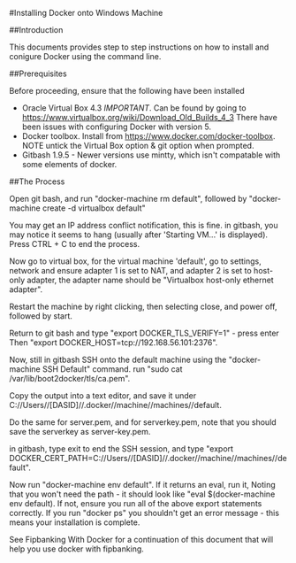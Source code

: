 #Installing Docker onto Windows Machine

##Introduction

This documents provides step to step instructions on how to install and conigure Docker using the command line.

##Prerequisites

Before proceeding, ensure that the following have been installed

* Oracle Virtual Box 4.3 *IMPORTANT*. Can be found by going to https://www.virtualbox.org/wiki/Download_Old_Builds_4_3 There have been issues with configuring Docker with version 5. 
* Docker toolbox. Install from https://www.docker.com/docker-toolbox. NOTE untick the Virtual Box option & git option when prompted.
* Gitbash 1.9.5 - Newer versions use mintty, which isn't compatable with some elements of docker.

##The Process

Open git bash, and run "docker-machine rm default", followed by "docker-machine create -d virtualbox default"

You may get an IP address conflict notification, this is fine. in gitbash, you may notice it seems to hang (usually after 'Starting VM...' is displayed). Press CTRL + C to end the process.

Now go to virtual box, for the virtual machine 'default', go to settings, network and ensure adapter 1 is set to NAT, and adapter 2 is set to host-only adapter, the adapter name should be "Virtualbox host-only ethernet adapter". 

Restart the machine by right clicking, then selecting close, and power off, followed by start.

Return to git bash and type "export DOCKER_TLS_VERIFY=1" - press enter
Then "export DOCKER_HOST=tcp://192.168.56.101:2376".

Now, still in gitbash SSH onto the default machine using the "docker-machine SSH Default" command.
 run "sudo cat /var/lib/boot2docker/tls/ca.pem".

Copy the output into a text editor, and save it under C://Users//[DASID]//.docker//machine//machines//default.

Do the same for server.pem, and for serverkey.pem, note that you should save the serverkey as server-key.pem.

in gitbash, type exit to end the SSH session, and type "export DOCKER_CERT_PATH=C://Users//[DASID]//.docker//machine//machines//default".

Now run "docker-machine env default". If it returns an eval, run it, Noting that you won't need the path - it should look like "eval $(docker-machine env default). If not, ensure you run all of the above export statements correctly.
If you run "docker ps" you shouldn't get an error message - this means your installation is complete.

See Fipbanking With Docker for a continuation of this document that will help you use docker with fipbanking.




